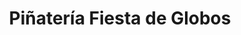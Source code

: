 ---
title: "Piñatería Fiesta de Globos"
url: /chia/pinateria-fiesta-de-globos/
shop: Partyzubehör
---